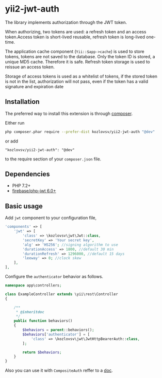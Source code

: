 # yii2-jwt-auth

The library implements authorization through the JWT token.

When authorizing, two tokens are used: a refresh token and an access token.Access token is short-lived reusable, refresh token is long-lived one-time.

The application cache component (`Yii::$app->cache`) is used to store tokens, tokens are not saved to the database.
Only the token ID is stored, a unique MD5 cache. Therefore it is safe. Refresh token storage is used to reissue an access token.


Storage of access tokens is used as a whitelist of tokens, if the stored token is not in the list, authorization will not pass, even if the token has a valid signature and expiration date


## Installation

The preferred way to install this extension is through [composer](http://getcomposer.org/download/).

Either run

```bash
php composer.phar require --prefer-dist kozlovsv/yii2-jwt-auth "@dev"
```

or add

```
"kozlovsv/yii2-jwt-auth": "@dev"
```

to the require section of your `composer.json` file.

## Dependencies

- PHP 7.2+
- [firebase/php-jwt 6.0+](https://github.com/firebase/php-jwt)

## Basic usage

Add `jwt` component to your configuration file,

```php
'components' => [
    'jwt' => [
        'class' => \kozlovsv\jwt\Jwt::class,
        'secretKey' => 'Your secret key',
        'alg' => 'HS256'; //signing algorithm to use
        'durationAccess' => 1800, //default 30 min
        'durationRefresh' => 1296000, //default 15 days
        'leeway' => 0; //clock skew
    ],
],
```

Configure the `authenticator` behavior as follows.

```php
namespace app\controllers;

class ExampleController extends \yii\rest\Controller
{

    /**
     * @inheritdoc
     */
    public function behaviors()
    {
        $behaviors = parent::behaviors();
        $behaviors['authenticator'] = [
            'class' => \kozlovsv\jwt\JwtHttpBearerAuth::class,
        ];

        return $behaviors;
    }
}
```

Also you can use it with `CompositeAuth` reffer to a [doc](http://www.yiiframework.com/doc-2.0/guide-rest-authentication.html).
